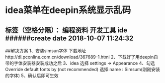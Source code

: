 ﻿# idea菜单在deepin系统显示乱码

标签（空格分隔）： 编程资料 开发工具 ide
######create date 2018-10-07 11:24:32
---

##解决方案
    1、安装simsun字体
    下载地址http://dl.pconline.com.cn/download/367689-1.html
    2、下载好了用deepin自带的字体安装器安装成功之后
    3、idea 选择 settings -> Appearance
    4、勾选 Override default fonts by (not recommended)
        选择 name : Simsum(刚刚安装的字体)
    5、确认后即可生效




